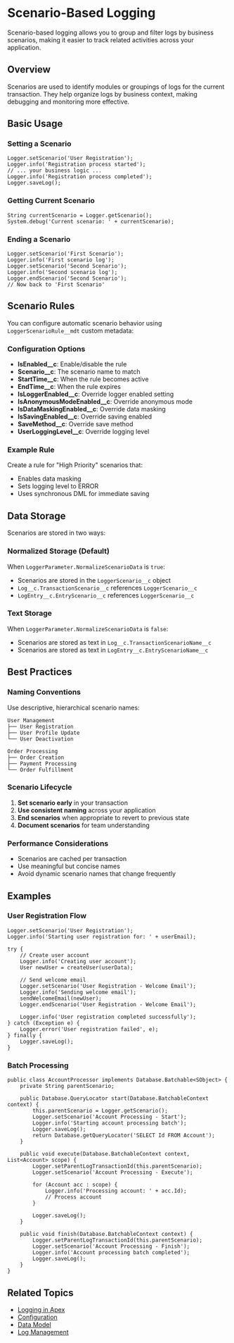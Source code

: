 # Scenario-Based Logging

Scenario-based logging allows you to group and filter logs by business scenarios, making it easier to track related activities across your application.

## Overview

Scenarios are used to identify modules or groupings of logs for the current transaction. They help organize logs by business context, making debugging and monitoring more effective.

## Basic Usage

### Setting a Scenario

```apex
Logger.setScenario('User Registration');
Logger.info('Registration process started');
// ... your business logic ...
Logger.info('Registration process completed');
Logger.saveLog();
```

### Getting Current Scenario

```apex
String currentScenario = Logger.getScenario();
System.debug('Current scenario: ' + currentScenario);
```

### Ending a Scenario

```apex
Logger.setScenario('First Scenario');
Logger.info('First scenario log');
Logger.setScenario('Second Scenario');
Logger.info('Second scenario log');
Logger.endScenario('Second Scenario');
// Now back to 'First Scenario'
```

## Scenario Rules

You can configure automatic scenario behavior using `LoggerScenarioRule__mdt` custom metadata:

### Configuration Options

- **IsEnabled__c**: Enable/disable the rule
- **Scenario__c**: The scenario name to match
- **StartTime__c**: When the rule becomes active
- **EndTime__c**: When the rule expires
- **IsLoggerEnabled__c**: Override logger enabled setting
- **IsAnonymousModeEnabled__c**: Override anonymous mode
- **IsDataMaskingEnabled__c**: Override data masking
- **IsSavingEnabled__c**: Override saving enabled
- **SaveMethod__c**: Override save method
- **UserLoggingLevel__c**: Override logging level

### Example Rule

Create a rule for "High Priority" scenarios that:
- Enables data masking
- Sets logging level to ERROR
- Uses synchronous DML for immediate saving

## Data Storage

Scenarios are stored in two ways:

### Normalized Storage (Default)

When `LoggerParameter.NormalizeScenarioData` is `true`:
- Scenarios are stored in the `LoggerScenario__c` object
- `Log__c.TransactionScenario__c` references `LoggerScenario__c`
- `LogEntry__c.EntryScenario__c` references `LoggerScenario__c`

### Text Storage

When `LoggerParameter.NormalizeScenarioData` is `false`:
- Scenarios are stored as text in `Log__c.TransactionScenarioName__c`
- Scenarios are stored as text in `LogEntry__c.EntryScenarioName__c`

## Best Practices

### Naming Conventions

Use descriptive, hierarchical scenario names:
```
User Management
├── User Registration
├── User Profile Update
└── User Deactivation

Order Processing
├── Order Creation
├── Payment Processing
└── Order Fulfillment
```

### Scenario Lifecycle

1. **Set scenario early** in your transaction
2. **Use consistent naming** across your application
3. **End scenarios** when appropriate to revert to previous state
4. **Document scenarios** for team understanding

### Performance Considerations

- Scenarios are cached per transaction
- Use meaningful but concise names
- Avoid dynamic scenario names that change frequently

## Examples

### User Registration Flow

```apex
Logger.setScenario('User Registration');
Logger.info('Starting user registration for: ' + userEmail);

try {
    // Create user account
    Logger.info('Creating user account');
    User newUser = createUser(userData);
    
    // Send welcome email
    Logger.setScenario('User Registration - Welcome Email');
    Logger.info('Sending welcome email');
    sendWelcomeEmail(newUser);
    Logger.endScenario('User Registration - Welcome Email');
    
    Logger.info('User registration completed successfully');
} catch (Exception e) {
    Logger.error('User registration failed', e);
} finally {
    Logger.saveLog();
}
```

### Batch Processing

```apex
public class AccountProcessor implements Database.Batchable<SObject> {
    private String parentScenario;
    
    public Database.QueryLocator start(Database.BatchableContext context) {
        this.parentScenario = Logger.getScenario();
        Logger.setScenario('Account Processing - Start');
        Logger.info('Starting account processing batch');
        Logger.saveLog();
        return Database.getQueryLocator('SELECT Id FROM Account');
    }
    
    public void execute(Database.BatchableContext context, List<Account> scope) {
        Logger.setParentLogTransactionId(this.parentScenario);
        Logger.setScenario('Account Processing - Execute');
        
        for (Account acc : scope) {
            Logger.info('Processing account: ' + acc.Id);
            // Process account
        }
        
        Logger.saveLog();
    }
    
    public void finish(Database.BatchableContext context) {
        Logger.setParentLogTransactionId(this.parentScenario);
        Logger.setScenario('Account Processing - Finish');
        Logger.info('Account processing batch completed');
        Logger.saveLog();
    }
}
```

## Related Topics

- [Logging in Apex](logging/apex.md)
- [Configuration](configuration.md)
- [Data Model](data-model.md)
- [Log Management](management/console.md)
